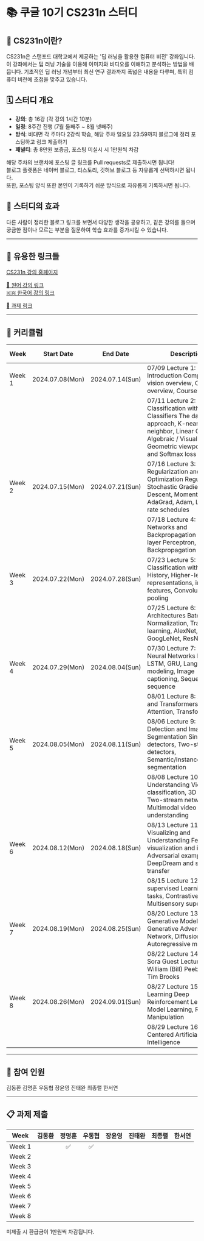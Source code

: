 # 📚 쿠글 10기 CS231n 스터디

## 🧐 CS231n이란?
CS231n은 스탠포드 대학교에서 제공하는 '딥 러닝을 활용한 컴퓨터 비전' 강좌입니다. 이 강좌에서는 딥 러닝 기술을 이용해 이미지와 비디오를 이해하고 분석하는 방법을 배웁니다. 기초적인 딥 러닝 개념부터 최신 연구 결과까지 폭넓은 내용을 다루며, 특히 컴퓨터 비전에 초점을 맞추고 있습니다.

## 🗓️ 스터디 개요
- **강의**: 총 16강 (각 강의 1시간 10분)  
- **일정**: 8주간 진행 (7월 둘째주 ~ 8월 넷째주)  
- **방식**: 비대면 각 주마다 2강씩 학습, 해당 주차 일요일 23:59까지 블로그에 정리 포스팅하고 링크 제출하기  
- **패널티**: 총 8만원 보증금, 포스팅 미실시 시 1만원씩 차감  

해당 주차의 브랜치에 포스팅 글 링크를 Pull requests로 제출하시면 됩니다!  
블로그 플랫폼은 네이버 블로그, 티스토리, 깃허브 블로그 등 자유롭게 선택하시면 됩니다.  
또한, 포스팅 양식 또한 본인이 기록하기 쉬운 방식으로 자유롭게 기록하시면 됩니다.

## 💬 스터디의 효과
다른 사람이 정리한 블로그 링크를 보면서 다양한 생각을 공유하고, 같은 강의를 들으며 궁금한 점이나 모르는 부분을 질문하여 학습 효과를 증가시킬 수 있습니다. 

---

## 🔗 유용한 링크들

[CS231n 강의 홈페이지](https://cs231n.stanford.edu/index.html)

[🎥 원어 강의 링크](https://www.youtube.com/watch?v=vT1JzLTH4G4&list=PL3FW7Lu3i5JvHM8ljYj-zLfQRF3EO8sYv)  
[🇰🇷 한국어 강의 링크](https://www.youtube.com/watch?v=3QjGtOlIiVI&list=PL1Kb3QTCLIVtyOuMgyVgT-OeW0PYXl3j5)  

[📂 과제 링크](https://cs231n.github.io/)

---

## 📅 커리큘럼

|  Week  |     Start Date     |      End Date      |      Description        |     Course Materials     |
|--------|---------------------|---------------------|---------------------------|--------------------------|
| Week 1 | 2024.07.08(Mon) | 2024.07.14(Sun) | 07/09 Lecture 1: Introduction Computer vision overview, Course overview, Course logistics | [slides 1](https://cs231n.stanford.edu/slides/2024/lecture_1_part_1.pdf) [slides 2](https://cs231n.stanford.edu/slides/2024/lecture_1_part_2.pdf) |
|        |                     |                     | 07/11 Lecture 2: Image Classification with Linear Classifiers The data-driven approach, K-nearest neighbor, Linear Classifiers, Algebraic / Visual / Geometric viewpoints, SVM and Softmax loss | [slides](https://cs231n.stanford.edu/slides/2024/lecture_2.pdf) |
| Week 2 | 2024.07.15(Mon) | 2024.07.21(Sun) | 07/16 Lecture 3: Regularization and Optimization Regularization, Stochastic Gradient Descent, Momentum, AdaGrad, Adam, Learning rate schedules | [slides](https://cs231n.stanford.edu/slides/2024/lecture_3.pdf) |
|        |                     |                     | 07/18 Lecture 4: Neural Networks and Backpropagation Multi-layer Perceptron, Backpropagation | [slides](https://cs231n.stanford.edu/slides/2024/lecture_4.pdf) |
| Week 3 | 2024.07.22(Mon) | 2024.07.28(Sun) | 07/23 Lecture 5: Image Classification with CNNs History, Higher-level representations, image features, Convolution and pooling | [slides](https://cs231n.stanford.edu/slides/2024/lecture_5.pdf) |
|        |                     |                     | 07/25 Lecture 6: CNN Architectures Batch Normalization, Transfer learning, AlexNet, VGG, GoogLeNet, ResNet | [slides 1](https://cs231n.stanford.edu/slides/2024/lecture_6_part_1.pdf) [slides 2](https://cs231n.stanford.edu/slides/2024/lecture_6_part_2.pdf) [review](https://cs231n.stanford.edu/slides/2024/lecture_6_review.pdf) |
| Week 4 | 2024.07.29(Mon) | 2024.08.04(Sun) | 07/30 Lecture 7: Recurrent Neural Networks RNN, LSTM, GRU, Language modeling, Image captioning, Sequence-to-sequence | [slides](https://cs231n.stanford.edu/slides/2024/lecture_7.pdf) |
|        |                     |                     | 08/01 Lecture 8: Attention and Transformers Self-Attention, Transformers | [slides](https://cs231n.stanford.edu/slides/2024/lecture_8.pdf) |
| Week 5 | 2024.08.05(Mon) | 2024.08.11(Sun) | 08/06 Lecture 9: Object Detection and Image Segmentation Single-stage detectors, Two-stage detectors, Semantic/Instance/Panoptic segmentation | [slides](https://cs231n.stanford.edu/slides/2024/lecture_9.pdf) |
|        |                     |                     | 08/08 Lecture 10: Video Understanding Video classification, 3D CNNs, Two-stream networks, Multimodal video understanding | [slides](https://cs231n.stanford.edu/slides/2024/lecture_10.pdf) |
| Week 6 | 2024.08.12(Mon) | 2024.08.18(Sun) | 08/13 Lecture 11: Visualizing and Understanding Feature visualization and inversion, Adversarial examples, DeepDream and style transfer | [slides](https://cs231n.stanford.edu/slides/2024/lecture_11.pdf) |
|        |                     |                     | 08/15 Lecture 12: Self-supervised Learning Pretext tasks, Contrastive learning, Multisensory supervision | [slides](https://cs231n.stanford.edu/slides/2024/lecture_12.pdf) |
| Week 7 | 2024.08.19(Mon) | 2024.08.25(Sun) | 08/20 Lecture 13: Generative Models Generative Adversarial Network, Diffusion models, Autoregressive models | [slides](https://cs231n.stanford.edu/slides/2024/lecture_13.pdf) |
|        |                     |                     | 08/22 Lecture 14: OpenAI Sora Guest Lecture by William (Bill) Peebles and Tim Brooks | |
| Week 8 | 2024.08.26(Mon) | 2024.09.01(Sun) | 08/27 Lecture 15: Robot Learning Deep Reinforcement Learning, Model Learning, Robotic Manipulation | [slides](https://cs231n.stanford.edu/slides/2024/lecture_14.pdf) |
|        |                     |                     | 08/29 Lecture 16: Human-Centered Artificial Intelligence | |


---

## 👥 참여 인원
김동환 김명훈 우동협 장윤영 진태완 최종렬 한서연

---

## 📋 과제 제출

|  Week  |  김동환  |  정명훈  |  우동협  |  장윤영  |  진태완  |  최종렬  |  한서연  |
|--------|:--------:|:--------:|:--------:|:--------:|:--------:|:--------:|:--------:|
| Week 1 |          |    ✅    |    ✅    |          |          |          |          |
| Week 2 |          |          |          |          |          |          |          |
| Week 3 |          |          |          |          |          |          |          |
| Week 4 |          |          |          |          |          |          |          |
| Week 5 |          |          |          |          |          |          |          |
| Week 6 |          |          |          |          |          |          |          |
| Week 7 |          |          |          |          |          |          |          |
| Week 8 |          |          |          |          |          |          |          |

미제출 시 환급금이 1만원씩 차감됩니다.


